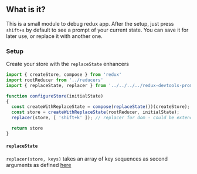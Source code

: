 ## What is it?

This is a small module to debug redux app.
After the setup, just press `shift+s` by default to see a prompt of your current state.
You can save it for later use, or replace it with another one.



### Setup
Create your store with the `replaceState` enhancers
``` javascript
import { createStore, compose } from 'redux'
import rootReducer from '../reducers'
import { replaceState, replacer } from '../../../../redux-devtools-prompt-state/dist/index';

function configureStore(initialState)
{
  const createWithReplaceState = compose(replaceState())(createStore); // replaceState can take an array of key sequence
  const store = createWithReplaceState(rootReducer, initialState);
  replacer(store, [ 'shift+k' ]); // replacer for dom - could be extended in the future

  return store
}
```

#### `replaceState`

`replacer(store, keys)` takes an array of key sequences as second arguments as defined [here](https://craig.is/killing/mice)
